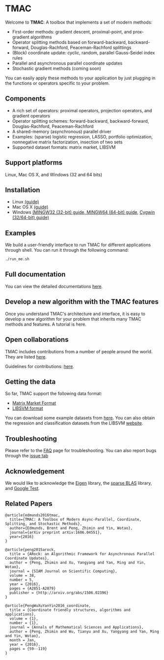 # TMAC

Welcome to **TMAC**: A toolbox that implements a set of modern methods:

   * First-order methods: gradient descent, proximal-point, and prox-gradient algorithms
   * Operator splitting methods based on forward-backward, backward-forward, Douglas-Rachford, Peaceman-Rachford splittings
   * (Block) coordinate update: cyclic, random, parallel Gauss-Seidel index rules
   * Parallel and asynchronous parallel coordinate updates
   * Stochastic gradient methods (coming soon)

You can easily apply these methods to your application by just plugging in the functions or operators specific to your problem.

## Components

   * A rich set of operators: proximal operators, projection operators, and gradient operators
   * Operator splitting schemes: forward-backward, backward-forward, Douglas-Rachford, Peaceman-Rachford
   * A shared-memory (asynchronous) parallel driver
   * Examples: (sparse) logistic regression, LASSO, portfolio optimization, nonnegative matrix factorization, insection of two sets
   * Supported dataset formats: matrix market, LIBSVM

## Support platforms

Linux, Mac OS X, and Windows (32 and 64 bits)

## Installation

   * Linux [(guide)](https://github.com/uclaopt/TMAC/blob/master/doc/source/build.rst#requirements-for-linux)
   * Mac OS X [(guide)](https://github.com/uclaopt/TMAC/blob/master/doc/source/build.rst#requirements-for-mac)
   * Windows [(MINGW32 (32-bit) guide, ](http://www.math.ucla.edu/~wotaoyin/software/tmac_windows_installation_mingw32.html) [MINGW64 (64-bit) guide,](http://www.math.ucla.edu/~wotaoyin/software/tmac_windows_installation_mingw64.html)  [Cygwin (32/64-bit) guide)](http://www.math.ucla.edu/~wotaoyin/software/tmac_windows_installation_cygwin.html)

## Examples

We build a user-friendly interface to run TMAC for different applications through shell. You can run it through the following command:

```bash
./run_me.sh
```

## Full documentation
You can view the detailed documentations [here](http://uclaopt.github.io/TMAC/).


## Develop a new algorithm with the TMAC features
Once you understand TMAC's architecture and interface, it is easy to develop a new algorithm for your problem that inherits many TMAC methods and features. A tutorial is here.


## Open collaborations
TMAC includes contributions from a number of people around the world. They are listed [here](https://github.com/uclaopt/TMAC/blob/master/CONTRIBUTORS.md).

Guidelines for contributions: [here](http://uclaopt.github.io/TMAC/contribute.html).

## Getting the data

So far, TMAC support the following data format:
   * [Matrix Market Format](http://math.nist.gov/MatrixMarket/formats.html#MMformat)
   * [LIBSVM format](https://www.csie.ntu.edu.tw/~cjlin/libsvmtools/datasets/)

You can download some example datasets from [here](https://github.com/uclaopt/datasets).
You can also obtain the regression and classification datasets from the LIBSVM [website](https://www.csie.ntu.edu.tw/~cjlin/libsvmtools/datasets/).


## Troubleshooting
Please refer to the [FAQ](uclaopt.github.io/TMAC/faq.html) page for troubleshooting. You can also report bugs through the [issue tab](https://github.com/uclaopt/TMAC/issues/new)


## Acknowledgement
We would like to acknowledge the [Eigen](http://eigen.tuxfamily.org/index.php?title=Main_Page) library, the [sparse BLAS](http://math.nist.gov/spblas/) library, and
[Google Test](https://github.com/google/googletest).


## Related Papers

```
@article{edmunds2016tmac,
  title={TMAC: A Toolbox of Modern Async-Parallel, Coordinate, Splitting, and Stochastic Methods},
  author={Edmunds, Brent and Peng, Zhimin and Yin, Wotao},
  journal={arXiv preprint arXiv:1606.04551},
  year={2016}
}

@article{peng2015arock,
  title = {ARock: an Algorithmic Framework for Asynchronous Parallel Coordinate Updates},
  author = {Peng, Zhimin and Xu, Yangyang and Yan, Ming and Yin, Wotao},
  journal = {SIAM Journal on Scientific Computing},
  volume = 38,
  number = 5,
  year = {2016},
  pages = {A2851-A2879}
  publisher = {http://arxiv.org/abs/1506.02396}
}

@article{PengWuXuYanYin2016_coordinate,
  title = {Coordinate friendly structures, algorithms and applications},
  volume = {1},
  number = {1},
  journal = {Annals of Mathematical Sciences and Applications},
  author = {Peng, Zhimin and Wu, Tianyu and Xu, Yangyang and Yan, Ming and Yin, Wotao},
  month = Jan,
  year = {2016},
  pages = {59--119}
}

```
